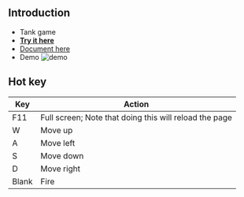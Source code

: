 ## Introduction
+ Tank game
+ **[Try it here]()**
+ [Document here]()
+ Demo
![demo]()

## Hot key
|Key|Action|
|---|---|
|F11|Full screen; Note that doing this will reload the page|
|W|Move up|
|A|Move left|
|S|Move down|
|D|Move right|
|Blank|Fire|
